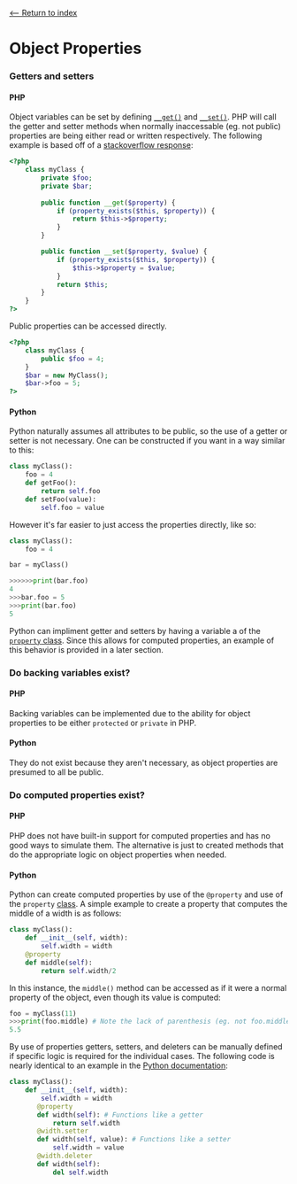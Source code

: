 [<-- Return to index](../README.md)
# Object Properties

### Getters and setters
#### PHP
Object variables can be set by defining [`__get()`](http://us1.php.net/manual/en/language.oop5.overloading.php#object.get) and [`__set()`](http://us1.php.net/manual/en/language.oop5.overloading.php#object.set). PHP will call the getter and setter methods when normally inaccessable (eg. not public) properties are being either read or written respectively. The following example is based off of a [stackoverflow response](https://stackoverflow.com/questions/4478661/getter-and-setter):
```php
<?php
	class myClass {
    	private $foo;
        private $bar;
        
        public function __get($property) {
    		if (property_exists($this, $property)) {
     			return $this->$property;
    		}
  		}

 	 	public function __set($property, $value) {
    		if (property_exists($this, $property)) {
        		$this->$property = $value;
    		}
    		return $this;
  		}
    }
?>
```
Public properties can be accessed directly.
```php
<?php
	class myClass {
    	public $foo = 4;
    }
    $bar = new MyClass();
    $bar->foo = 5;
?>
```
#### Python
Python naturally assumes all attributes to be public, so the use of a getter or setter is not necessary. One can be constructed if you want in a way similar to this:
```python
class myClass():
	foo = 4
    def getFoo():
    	return self.foo
    def setFoo(value):
    	self.foo = value
```
However it's far easier to just access the properties directly, like so:
```python
class myClass():
	foo = 4

bar = myClass()

>>>>>>print(bar.foo)
4
>>>bar.foo = 5
>>>print(bar.foo)
5
```
Python can impliment getter and setters by having a variable a of the [`property` class](https://docs.python.org/3/library/functions.html#property). Since this allows for computed properties, an example of this behavior is provided in a later section.

### Do backing variables exist?
#### PHP
Backing variables can be implemented due to the ability for object properties to be either `protected` or `private` in PHP. 
#### Python
They do not exist because they aren't necessary, as object properties are presumed to all be public.

### Do computed properties exist?
#### PHP
PHP does not have built-in support for computed properties and has no good ways to simulate them. The alternative is just to created methods that do the appropriate logic on object properties when needed.
#### Python
Python can create computed properties by use of the `@property` and use of the `property` [class](https://docs.python.org/3/library/functions.html#property).  A simple example to create a property that computes the middle of a width is as follows:
```python
class myClass():
	def __init__(self, width):
    	self.width = width
    @property
    def middle(self):
        return self.width/2
```
In this instance, the `middle()` method can be accessed as if it were a normal property of the object, even though its value is computed:
```python
foo = myClass(11)
>>>print(foo.middle) # Note the lack of parenthesis (eg. not foo.middle())
5.5
```
By use of properties getters, setters, and deleters can be manually defined if specific logic is required for the individual cases. The following code is nearly identical to an example in the [Python documentation](https://docs.python.org/3/library/functions.html#property):
```python
class myClass():
	def __init__(self, width):
    	self.width = width
       @property
       def width(self): # Functions like a getter
           return self.width
       @width.setter
       def width(self, value): # Functions like a setter
           self.width = value
       @width.deleter
       def width(self):
           del self.width
```
